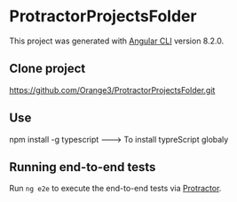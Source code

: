 # ProtractorProjectsFolder

This project was generated with [Angular CLI](https://github.com/angular/angular-cli) version 8.2.0.

## Clone project 

 https://github.com/Orange3/ProtractorProjectsFolder.git

## Use
npm install -g typescript  ---> To install typreScript globaly 
## Running end-to-end tests

Run `ng e2e` to execute the end-to-end tests via [Protractor](http://www.protractortest.org/).


